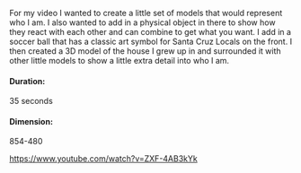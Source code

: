  For my video I wanted to create a little set of models that would represent who I am. I also wanted to add in a physical object in there to show how they react with each other and can combine to get what you want. I add in a soccer ball that has a classic art symbol for Santa Cruz Locals on the front. I then created a 3D model of the house I grew up in and surrounded it with other little models to show a little extra detail into who I am.
 
#### Duration:
 35 seconds
 
 #### Dimension:
 854-480
 
 
 
 https://www.youtube.com/watch?v=ZXF-4AB3kYk
